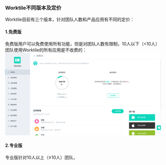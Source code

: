 ### Worktile不同版本及定价

Worktile目前有三个版本，针对团队人数和产品应用有不同的定价：

#### 1.免费版

免费版用户可以免费使用所有功能，但是对团队人数有限制，10人以下（&lt;10人）团队使用Worktile的所有应用是不收费的：  
![](/assets/1-41.png)

#### 2.专业版

专业版针对10人以上（≥10人）团队，

